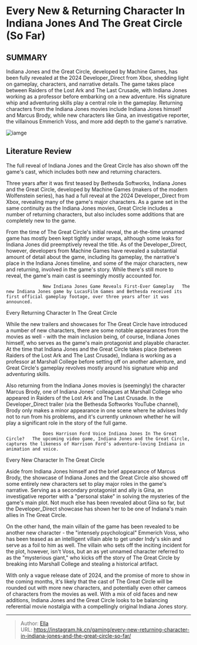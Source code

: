 # Every New &amp; Returning Character In Indiana Jones And The Great Circle (So Far)


## SUMMARY 



  Indiana Jones and the Great Circle, developed by Machine Games, has been fully revealed at the 2024 Developer_Direct from Xbox, shedding light on gameplay, characters, and narrative details.   The game takes place between Raiders of the Lost Ark and The Last Crusade, with Indiana Jones working as a professor before embarking on a new adventure. His signature whip and adventuring skills play a central role in the gameplay.   Returning characters from the Indiana Jones movies include Indiana Jones himself and Marcus Brody, while new characters like Gina, an investigative reporter, the villainous Emmerich Voss, and more add depth to the game&#39;s narrative.  

![iamge](https://static1.srcdn.com/wordpress/wp-content/uploads/2024/01/character-in-indiana-jones-and-the-great-circle.jpg)

## Literature Review

The full reveal of Indiana Jones and the Great Circle has also shown off the game&#39;s cast, which includes both new and returning characters.




Three years after it was first teased by Bethesda Softworks, Indiana Jones and the Great Circle, developed by Machine Games (makers of the modern Wolfenstein series), has had a full reveal at the 2024 Developer_Direct from Xbox, revealing many of the game&#39;s major characters. As a game set in the same continuity as the Indiana Jones movies, Great Circle includes a number of returning characters, but also includes some additions that are completely new to the game.




From the time of The Great Circle&#39;s initial reveal, the at-the-time unnamed game has mostly been kept tightly under wraps, although some leaks for Indiana Jones did preemptively reveal the title. As of the Developer_Direct, however, developers from Machine Games have revealed a substantial amount of detail about the game, including its gameplay, the narrative&#39;s place in the Indiana Jones timeline, and some of the major characters, new and returning, involved in the game&#39;s story. While there&#39;s still more to reveal, the game&#39;s main cast is seemingly mostly accounted for.

                  New Indiana Jones Game Reveals First-Ever Gameplay   The new Indiana Jones game by LucasFilm Games and Bethesda received its first official gameplay footage, over three years after it was announced.   


 Every Returning Character In The Great Circle 
          




While the new trailers and showcases for The Great Circle have introduced a number of new characters, there are some notable appearances from the movies as well - with the main inclusion being, of course, Indiana Jones himself, who serves as the game&#39;s main protagonist and playable character. At the time that Indiana Jones and the Great Circle takes place (between Raiders of the Lost Ark and The Last Crusade), Indiana is working as a professor at Marshall College before setting off on another adventure, and Great Circle&#39;s gameplay revolves mostly around his signature whip and adventuring skills.

Also returning from the Indiana Jones movies is (seemingly) the character Marcus Brody, one of Indiana Jones&#39; colleagues at Marshall College who appeared in Raiders of the Lost Ark and The Last Crusade. In the Developer_Direct trailer (via the Bethesda Softworks YouTube channel), Brody only makes a minor appearance in one scene where he advises Indy not to run from his problems, and it&#39;s currently unknown whether he will play a significant role in the story of the full game.




                  Does Harrison Ford Voice Indiana Jones In The Great Circle?   The upcoming video game, Indiana Jones and the Great Circle, captures the likeness of Harrison Ford’s adventure-loving Indiana in animation and voice.   



 Every New Character In The Great Circle 
         

Aside from Indiana Jones himself and the brief appearance of Marcus Brody, the showcase of Indiana Jones and the Great Circle also showed off some entirely new characters set to play major roles in the game&#39;s narrative. Serving as a secondary protagonist and ally is Gina, an investigative reporter with a &#34;personal stake&#34; in solving the mysteries of the game&#39;s main plot. Not much else has been revealed about Gina so far, but the Developer_Direct showcase has shown her to be one of Indiana&#39;s main allies in The Great Circle.





 

On the other hand, the main villain of the game has been revealed to be another new character - the &#34;intensely psychological&#34; Emmerich Voss, who has been teased as an intelligent villain able to get under Indy&#39;s skin and serve as a foil to him as well. The villain who sets off the inciting incident for the plot, however, isn&#39;t Voss, but an as yet unnamed character referred to as the &#34;mysterious giant,&#34; who kicks off the story of The Great Circle by breaking into Marshall College and stealing a historical artifact.

With only a vague release date of 2024, and the promise of more to show in the coming months, it&#39;s likely that the cast of The Great Circle will be rounded out with more new characters, and potentially even other cameos of characters from the movies as well. With a mix of old faces and new additions, Indiana Jones and the Great Circle looks to be balancing referential movie nostalgia with a compellingly original Indiana Jones story.






---

> Author: [Ella](https://instagram.hk.cn/)  
> URL: https://instagram.hk.cn/gaming/every-new-returning-character-in-indiana-jones-and-the-great-circle-so-far/  

